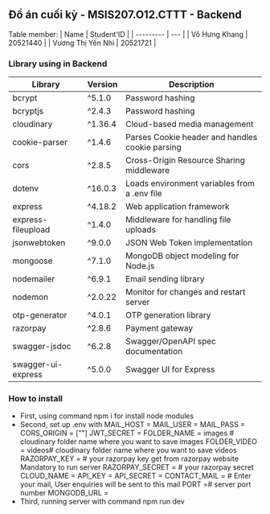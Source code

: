 ## Đồ án cuối kỳ - MSIS207.O12.CTTT - Backend

Table member:
| Name      | Student'ID |
| --------- | --- | 
| Võ Hưng Khang  | 20521440  |
| Vương Thị Yến Nhi | 20521721  | 

### Library using in Backend
| Library           | Version | Description           |
|-------------------|---------|-----------------------|
| bcrypt            | ^5.1.0  | Password hashing      |
| bcryptjs          | ^2.4.3  | Password hashing      |
| cloudinary        | ^1.36.4 | Cloud-based media management |
| cookie-parser     | ^1.4.6  | Parses Cookie header and handles cookie parsing |
| cors              | ^2.8.5  | Cross-Origin Resource Sharing middleware |
| dotenv            | ^16.0.3 | Loads environment variables from a .env file |
| express           | ^4.18.2 | Web application framework |
| express-fileupload| ^1.4.0  | Middleware for handling file uploads |
| jsonwebtoken      | ^9.0.0  | JSON Web Token implementation |
| mongoose          | ^7.1.0  | MongoDB object modeling for Node.js |
| nodemailer        | ^6.9.1  | Email sending library   |
| nodemon           | ^2.0.22 | Monitor for changes and restart server |
| otp-generator     | ^4.0.1  | OTP generation library  |
| razorpay          | ^2.8.6  | Payment gateway        |
| swagger-jsdoc     | ^6.2.8  | Swagger/OpenAPI spec documentation |
| swagger-ui-express| ^5.0.0  | Swagger UI for Express |

### How to install
- First, using command npm i for install node modules
- Second, set up .env with
MAIL_HOST =
MAIL_USER = 
MAIL_PASS =
CORS_ORIGIN = [""]
JWT_SECRET = 
FOLDER_NAME = images  # cloudinary folder name where you want to save images
FOLDER_VIDEO = videos# cloudinary folder name where you want to save videos
RAZORPAY_KEY =  # your razorpay key get from razorpay website Mandatory to run server
RAZORPAY_SECRET = # your razorpay secret 
CLOUD_NAME = 
API_KEY = 
API_SECRET = 
CONTACT_MAIL =   # Enter your mail, User enquiries will be sent to this mail
PORT =# server port number
MONGODB_URL =
- Third, running server with command npm run dev
  
